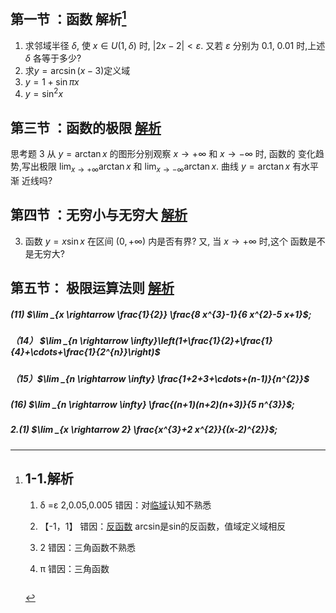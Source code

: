## 第一节 ：函数 解析[^1]

1.   求邻域半径 $\delta$, 使 $x \in U(1, \delta)$ 时, $|2 x-2|<\varepsilon$. 又若 $\varepsilon$ 分别为 $0.1$, $0.01$ 时,上述 $\delta$ 各等于多少?
2.   求$y=\arcsin (x-3)$定义域
3.   $y=1+\sin \pi x$
4.   $y=\sin ^{2} x$

## 第三节 ：函数的极限 [解析](siyuan://blocks/20220402190431-99vqucf)

思考题 3 从 $y=\arctan x$ 的图形分别观察 $x \rightarrow+\infty$ 和 $x \rightarrow-\infty$ 时, 函数的 变化趋势,写出极限 $\lim _{x \rightarrow+\infty} \arctan x$ 和 $\lim _{x \rightarrow-\infty} \arctan x$. 曲线 $y=\arctan x$ 有水平渐 近线吗?

## 第四节 ：无穷小与无穷大 [解析](siyuan://blocks/20220402213113-k05mf1k)

3. 函数 $y=x \sin x$ 在区间 $(0,+\infty)$ 内是否有界? 又, 当 $x \rightarrow+\infty$ 时,这个 函数是不是无穷大?

## 第五节： 极限运算法则 [解析](siyuan://blocks/20220402215618-ejkznqs)

##### (11) $\lim _{x \rightarrow \frac{1}{2}} \frac{8 x^{3}-1}{6 x^{2}-5 x+1}$;   

##### （14） $\lim _{n \rightarrow \infty}\left(1+\frac{1}{2}+\frac{1}{4}+\cdots+\frac{1}{2^{n}}\right)$

#####  （15）$\lim _{n \rightarrow \infty} \frac{1+2+3+\cdots+(n-1)}{n^{2}}$

##### (16) $\lim _{n \rightarrow \infty} \frac{(n+1)(n+2)(n+3)}{5 n^{3}}$;

##### 2.(1) $\lim _{x \rightarrow 2} \frac{x^{3}+2 x^{2}}{(x-2)^{2}}$;

[^1]: # 1-1.解析

    1. δ =ε 2,0.05,0.005 错因：对[临域](siyuan://blocks/20220402180056-13lygcp)认知不熟悉
    2. 【-1，1】             错因：[反函数](siyuan://blocks/20220402171722-3a2g06u)  arcsin是sin的反函数，值域定义域相反
    3. 2                           错因：三角函数不熟悉
    4. π                           错因：三角函数

        ![]()

